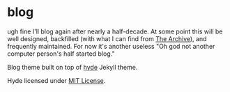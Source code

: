 # blog
ugh fine I'll blog again after nearly a half-decade. At some point this will
be well designed, backfilled (with what I can find from
  [The Archive](https://archive.org)), and frequently maintained. For now it's
  another useless "Oh god not another computer person's half started blog."

Blog theme built on top of [hyde](https://github.com/poole/hyde) Jekyll theme.

Hyde licensed under [MIT License](https://github.com/poole/hyde/blob/master/LICENSE.md).

